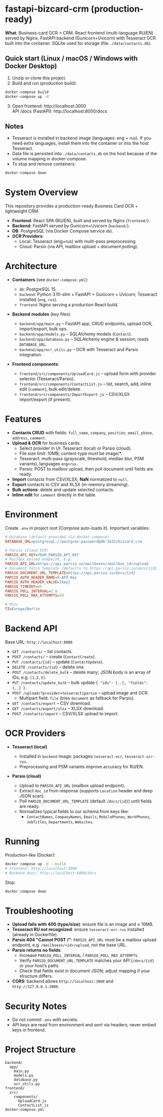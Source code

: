 # fastapi-bizcard-crm (production-ready)

**What**: Business-card OCR + CRM. React frontend (multi-language RU/EN) served by Nginx, FastAPI backend (Gunicorn+Uvicorn) with Tesseract OCR built into the container. SQLite used for storage (file `./data/contacts.db`).

## Quick start (Linux / macOS / Windows with Docker Desktop)
1. Unzip or clone this project.
2. Build and run (production build):
```bash
docker-compose build
docker-compose up -d
```
3. Open frontend: http://localhost:3000  
   API /docs (FastAPI): http://localhost:8000/docs

## Notes
- Tesseract is installed in backend image (languages: eng + rus). If you need extra languages, install them into the container or into the host Tesseract.
- Data file is persisted into `./data/contacts.db` on the host because of the volume mapping in docker-compose.
- To stop and remove containers:
```bash
docker-compose down
```

# System Overview

This repository provides a production-ready Business Card OCR + lightweight CRM.

- **Frontend**: React SPA (RU/EN), built and served by Nginx (`frontend/`).
- **Backend**: FastAPI served by Gunicorn+Uvicorn (`backend/`).
- **DB**: PostgreSQL (via Docker Compose service `db`).
- **OCR Providers**:
  - Local: Tesseract (eng+rus) with multi-pass preprocessing.
  - Cloud: Parsio (via API, mailbox upload + document polling).

# Architecture

- **Containers** (see `docker-compose.yml`):
  - `db`: PostgreSQL 15.
  - `backend`: Python 3.10-slim + FastAPI + Gunicorn + Uvicorn; Tesseract installed (`eng`, `rus`).
  - `frontend`: Nginx serving a production React build.

- **Backend modules** (key files):
  - `backend/app/main.py` – FastAPI app, CRUD endpoints, upload OCR, import/export, bulk ops.
  - `backend/app/models.py` – SQLAlchemy models (`Contact`).
  - `backend/app/database.py` – SQLAlchemy engine & session; reads `DATABASE_URL`.
  - `backend/app/ocr_utils.py` – OCR with Tesseract and Parsio integration.

- **Frontend components**:
  - `frontend/src/components/UploadCard.js` – upload form with provider selector (Tesseract/Parsio).
  - `frontend/src/components/ContactList.js` – list, search, add, inline edit (`comment`), bulk edit/delete.
  - `frontend/src/components/ImportExport.js` – CSV/XLSX import/export (if present).

# Features

- **Contacts CRUD** with fields: `full_name`, `company`, `position`, `email`, `phone`, `address`, `comment`.
- **Upload & OCR** for business cards:
  - Select provider in UI: Tesseract (local) or Parsio (cloud).
  - File size limit: 10MB; content-type must be image/*.
  - Tesseract: multi-pass (grayscale, threshold, median blur, PSM variants), languages `eng+rus`.
  - Parsio: POST to mailbox upload, then poll document until fields are ready.
- **Import** contacts from CSV/XLSX; **NaN** normalized to `null`.
- **Export** contacts to CSV and XLSX (in-memory streaming).
- **Bulk actions**: delete and update selected contacts.
- **Inline edit** for `comment` directly in the table.

# Environment

Create `.env` in project root (Compose auto-loads it). Important variables:

```ini
# Database (default provided via docker-compose)
DATABASE_URL=postgresql://postgres:password@db:5432/bizcard_crm

# Parsio (Cloud OCR)
PARSIO_API_KEY=YOUR_PARSIO_API_KEY
# Mailbox upload endpoint, e.g.
PARSIO_API_URL=https://api.parsio.io/mailboxes/<mailbox_id>/upload
# Document fetch template (defaults to https://api.parsio.io/docs/{id})
PARSIO_DOCUMENT_URL_TEMPLATE=https://api.parsio.io/docs/{id}
PARSIO_AUTH_HEADER_NAME=X-API-Key
PARSIO_AUTH_HEADER_VALUE={key}
PARSIO_TIMEOUT=45
PARSIO_POLL_INTERVAL=2.0
PARSIO_POLL_MAX_ATTEMPTS=20

# Misc
TZ=Europe/Berlin
```

# Backend API

Base URL: `http://localhost:8000`

- `GET /contacts/` – list contacts.
- `POST /contacts/` – create (`ContactCreate`).
- `PUT /contacts/{id}` – update (`ContactUpdate`).
- `DELETE /contacts/{id}` – delete one.
- `POST /contacts/delete_bulk` – delete many; JSON body is an array of IDs, e.g. `[1,2,3]`.
- `PUT /contacts/update_bulk` – bulk update `{ "ids": [..], "fields": {..} }`.
- `POST /upload/?provider=tesseract|parsio` – upload image and OCR.
  - Multipart field: `file` (tries `document` as fallback for Parsio).
- `GET /contacts/export` – CSV download.
- `GET /contacts/export/xlsx` – XLSX download.
- `POST /contacts/import` – CSV/XLSX upload to import.

# OCR Providers

- **Tesseract (local)**
  - Installed in `backend` image: packages `tesseract-ocr`, `tesseract-ocr-rus`.
  - Preprocessing and PSM variants improve accuracy for RU/EN.

- **Parsio (cloud)**
  - Upload to `PARSIO_API_URL` (mailbox upload endpoint).
  - Extract `doc_id` from response (supports `Location` header and deep JSON scan).
  - Poll `PARSIO_DOCUMENT_URL_TEMPLATE` (default `/docs/{id}`) until fields are ready.
  - Normalizes typical fields to our schema from keys like:
    - `ContactNames`, `CompanyNames`, `Emails`, `MobilePhones`, `WorkPhones`, `JobTitles`, `Departments`, `Websites`.

# Running

Production-like (Docker):

```bash
docker compose up -d --build
# Frontend: http://localhost:3000
# Backend docs: http://localhost:8000/docs
```

Stop:

```bash
docker compose down
```

# Troubleshooting

- **Upload fails with 400 (type/size)**: ensure file is an image and ≤ 10MB.
- **Tesseract RU not recognized**: ensure `tesseract-ocr-rus` installed (already in Dockerfile).
- **Parsio 404 "Cannot POST /"**: `PARSIO_API_URL` must be a mailbox upload endpoint, e.g. `/mailboxes/<id>/upload`, not the base URL.
- **Parsio returns no fields**:
  - Increase `PARSIO_POLL_INTERVAL` / `PARSIO_POLL_MAX_ATTEMPTS`.
  - Verify `PARSIO_DOCUMENT_URL_TEMPLATE` matches your API (`/docs/{id}` or your host’s path).
  - Check that fields exist in document JSON; adjust mapping if your structure differs.
- **CORS**: backend allows `http://localhost:3000` and `http://127.0.0.1:3000`.

# Security Notes

- Do not commit `.env` with secrets.
- API keys are read from environment and sent via headers; never embed keys in frontend.

# Project Structure

```
backend/
  app/
    main.py
    models.py
    database.py
    ocr_utils.py
frontend/
  src/
    components/
      UploadCard.js
      ContactList.js
docker-compose.yml
```

